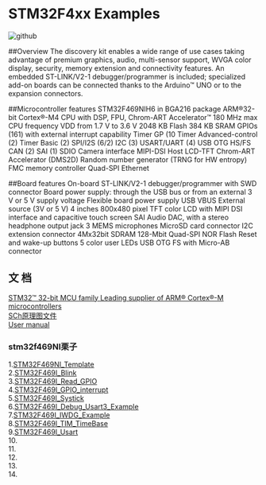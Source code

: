 # STM32F4xx Examples


![github](https://github.com/TyMaker/STM32F4xx/blob/master/STM32F469I-DISCO/Documentation/Picture/en.stm32f469i-disco.jpg "github")

##Overview
The discovery kit enables a wide range of use cases taking advantage of premium graphics, audio, multi-sensor support, WVGA color display, security, memory extension and connectivity features. An embedded ST-LINK/V2-1 debugger/programmer is included; specialized add-on boards can be connected thanks to the Arduino™ UNO or to the expansion connectors.



##Microcontroller features
STM32F469NIH6 in BGA216 package
ARM®32-bit Cortex®-M4 CPU with DSP, FPU, Chrom-ART Accelerator™
180 MHz max CPU frequency
VDD from 1.7 V to 3.6 V
2048 KB Flash
384 KB SRAM
GPIOs (161) with external interrupt capability
Timer GP (10
Timer Advanced-control (2)
Timer Basic (2)
SPI/I2S (6/2)
I2C (3)
USART/UART (4)
USB OTG HS/FS
CAN (2)
SAI (1)
SDIO
Camera interface
MIPI-DSI Host
LCD-TFT
Chrom-ART Accelerator (DMS2D)
Random number generator (TRNG for HW entropy)
FMC memory controller
Quad-SPI
Ethernet


##Board features
On-board ST-LINK/V2-1 debugger/programmer with SWD connector Board power supply: through the USB bus or from an external 3 V or 5 V supply voltage
Flexible board power supply
USB VBUS
External source (3V or 5 V)
4 inches 800x480 pixel TFT color LCD with MIPI DSI interface and capacitive touch screen
SAI Audio DAC, with a stereo headphone output jack
3 MEMS microphones
MicroSD card connector
I2C extension connector
4Mx32bit SDRAM
128-Mbit Quad-SPI NOR Flash
Reset and wake-up buttons
5 color user LEDs
USB OTG FS with Micro-AB connector

## 文 档
[STM32™ 32-bit MCU family Leading supplier of ARM® Cortex®-M microcontrollers
](https://github.com/TyMaker/STM32F4xx/tree/master/STM32F469I-DISCO/Documentation/en.brstm32.pdf)<br />
[SCh原理图文件](https://github.com/TyMaker/STM32F4xx/tree/master/STM32F469I-DISCO/Documentation/STM32F469I-DISCO-sch.pdf)<br />
[User manual ](https://github.com/TyMaker/STM32F4xx/blob/master/STM32F469I-DISCO/Documentation/en.DM00236781.pdf)<br />


### stm32f469NI栗子
1.[STM32F469NI_Template](https://github.com/TyMaker/STM32F4xx/tree/master/STM32F469I-DISCO/Projects/STM32F469I_Template)<br />
2.[STM32F469I_Blink](https://github.com/TyMaker/STM32F4xx/tree/master/STM32F469I-DISCO/Projects/STM32F469I_Blink)<br />
3.[STM32F469I_Read_GPIO](https://github.com/TyMaker/STM32F4xx/tree/master/STM32F469I-DISCO/Projects/STM32F469I_Read_GPIO)<br />
4.[STM32F469I_GPIO_interrupt](https://github.com/TyMaker/STM32F4xx/tree/master/STM32F469I-DISCO/Projects/STM32F469I_GPIO_interrupt)<br />
5.[STM32F469I_Systick](https://github.com/TyMaker/STM32F4xx/tree/master/STM32F469I-DISCO/Projects/STM32F469I_Systick)<br />
6.[STM32F469I_Debug_Usart3_Example](https://github.com/TyMaker/STM32F4xx/tree/master/STM32F469I-DISCO/Projects/STM32F469I_Debug_Usart3_Example)<br />
7.[STM32F469I_IWDG_Example](https://github.com/TyMaker/STM32F4xx/tree/master/STM32F469I-DISCO/Projects/STM32F469I_IWDG_Example)<br />
8.[STM32F469I_TIM_TimeBase](https://github.com/TyMaker/STM32F4xx/tree/master/STM32F469I-DISCO/Projects/STM32F469I_TIM_TimeBase)<br />
9.[STM32F469I_Usart](https://github.com/TyMaker/STM32F4xx/tree/master/STM32F469I-DISCO/Projects/STM32F469I_Usart)<br />
10.[]()<br />
11.[]()<br />
12.[]()<br />
13.[]()<br />
14.[]()<br />